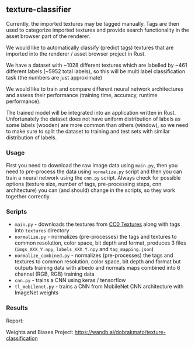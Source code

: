 texture-classifier
---------------------

Currently, the imported textures may be tagged manually. Tags are then used to categorize imported textures and provide
search functionality in the asset browser part of the renderer.

We would like to automatically classify (predict tags)
textures that are imported into the renderer / asset browser project in Rust.

We have a dataset with ~1028 different textures which are labelled by ~461 different labels (~5952 total labels), so
this will be multi label classification task (the numbers are just approximate)

We would like to train and compare different neural network architectures and assess their performance (training time,
accuracy, runtime performance).

The trained model will be integrated into an application written in Rust. Unfortunately the dataset does not have
uniform distribution of labels as some labels (wooden) are more common than others (window), so we need to make sure to
split the dataset to training and test sets with similar distribution of labels.

### Usage

First you need to download the raw image data using `main.py`, then you need to pre-process the data
using `normalize.py` script and then you can train a neural network using the `cnn.py` script. Always check for possible
options (texture size, number of tags, pre-processing steps, cnn architecture) you can (and should) change in the
scripts, so they work together correctly.

### Scripts

- `main.py` - downloads the textures from [CC0 Textures](https://cc0textures.com/) along with tags into `textures`
  directory
- `normalize.py` - normalizes (pre-processes) the tags and textures to common resolution, color space, bit depth and
  format, produces 3 files (`imgs_XXX_Y.npy`, `labels_XXX_Y.npy` and `tag_mapping.json`)
- `normalize_combined.py` - normalizes (pre-processes) the tags and textures to common resolution, color space, bit
  depth and format but outputs training data with albedo and normals maps combined into 6 channel (RGB, RGB) training
  data
- `cnn.py` - trains a CNN using keras / tensorflow
- `tl_mobilenet.py` - trains a CNN from MobileNet CNN architecture with ImageNet weights

### Results

Report: <to be added later>

Weights and Biases Project: https://wandb.ai/dobrakmato/texture-classification
